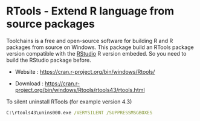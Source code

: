# RTools - Extend R language from source packages

Toolchains is a free and open-source software for building R
and R packages from source on Windows.
This package build an RTools package version compatible with the [RStudio](../rstudio) R version embeded.
So you need to build the RStudio package before.

* Website : https://cran.r-project.org/bin/windows/Rtools/

* Download : https://cran.r-project.org/bin/windows/Rtools/rtools43/rtools.html

To silent uninstall RTools (for example version 4.3)
```bat
C:\rtools43\unins000.exe /VERYSILENT /SUPPRESSMSGBOXES
```
